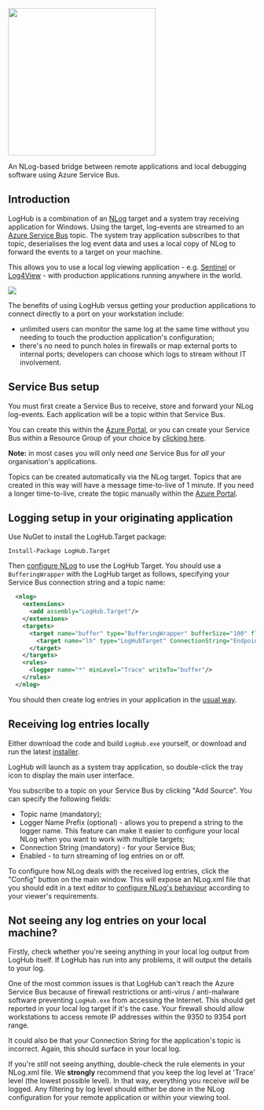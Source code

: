 <img src="https://raw.githubusercontent.com/RedBearSys/LogHub/master/Media/logo.png" width="300" />

An NLog-based bridge between remote applications and local debugging software using Azure Service Bus.

## Introduction
LogHub is a combination of an [NLog](http://nlog-project.org/) target and a system tray receiving application for Windows. Using the target, log-events are streamed to an [Azure Service Bus](https://azure.microsoft.com/en-gb/services/service-bus/) topic. The system tray application subscribes to that topic, deserialises the log event data and uses a local copy of NLog to forward the events to a target on your machine.

This allows you to use a local log viewing application - e.g. [Sentinel](http://sentinel.codeplex.com/) or [Log4View](http://www.log4view.com/log4view/) - with production applications running anywhere in the world.

<img src="https://raw.githubusercontent.com/RedBearSys/LogHub/master/Media/diagram.png" />

The benefits of using LogHub versus getting your production applications to connect directly to a port on your workstation include:

* unlimited users can monitor the same log at the same time without you needing to touch the production application's configuration;
* there's no need to punch holes in firewalls or map external ports to internal ports; developers can choose which logs to stream without IT involvement.

## Service Bus setup
You must first create a Service Bus to receive, store and forward your NLog log-events. Each application will be a topic within that Service Bus.

You can create this within the [Azure Portal](https://portal.azure.com/), or you can create your Service Bus within a Resource Group of your choice by [clicking here](https://portal.azure.com/#create/Microsoft.Template/uri/https%3A%2F%2Fraw.githubusercontent.com%2FAzure%2Fazure-quickstart-templates%2Fmaster%2F101-servicebus-create-namespace%2Fazuredeploy.json).

**Note:** in most cases you will only need *one* Service Bus for *all* your organisation's applications.

Topics can be created automatically via the NLog target. Topics that are created in this way will have a message time-to-live of 1 minute. If you need a longer time-to-live, create the topic manually within the [Azure Portal](https://portal.azure.com/).

## Logging setup in your originating application

Use NuGet to install the LogHub.Target package:

```
Install-Package LogHub.Target
```
Then [configure NLog](https://github.com/NLog/NLog/wiki/Tutorial#configuration) to use the LogHub Target. You should use a ```BufferingWrapper``` with the LogHub target as follows, specifying your Service Bus connection string and a topic name:

```xml
  <nlog>
    <extensions>
      <add assembly="LogHub.Target"/>
    </extensions>
    <targets>
      <target name="buffer" type="BufferingWrapper" bufferSize="100" flushTimeout="1000">
        <target name="lh" type="LogHubTarget" ConnectionString="Endpoint=sb://xxxx.servicebus.windows.net/;SharedAccessKeyName=RootManageSharedAccessKey;SharedAccessKey=xxxxyyyyzzz" Topic="myappname" />
      </target>
    </targets>
    <rules>
      <logger name="*" minLevel="Trace" writeTo="buffer"/>
    </rules>
  </nlog>
  ```

You should then create log entries in your application in the [usual way](https://github.com/nlog/nlog/wiki/Tutorial#writing-log-messages).

## Receiving log entries locally
Either download the code and build ```LogHub.exe``` yourself, or download and run the latest [installer](https://rbpublic.blob.core.windows.net/loghub/loghub-setup.msi).

LogHub will launch as a system tray application, so double-click the tray icon to display the main user interface.

You subscribe to a topic on your Service Bus by clicking "Add Source". You can specify the following fields:

* Topic name (mandatory);
* Logger Name Prefix (optional) - allows you to prepend a string to the logger name. This feature can make it easier to configure your local NLog when you want to work with multiple targets;
* Connection String (mandatory) - for your Service Bus;
* Enabled - to turn streaming of log entries on or off.

To configure how NLog deals with the received log entries, click the "Config" button on the main window. This will expose an NLog.xml file that you should edit in a text editor to [configure NLog's behaviour](https://github.com/NLog/NLog/wiki/Tutorial#configuration) according to your viewer's requirements.

## Not seeing any log entries on your local machine?
Firstly, check whether you're seeing anything in your local log output from LogHub itself. If LogHub  has run into any problems, it will output the details to your log. 

One of the most common issues is that LogHub can't reach the Azure Service Bus because of firewall restrictions or anti-virus / anti-malware software preventing ```LogHub.exe``` from accessing the Internet. This should get reported in your local log target if it's the case. Your firewall should allow workstations to access remote IP addresses within the 9350 to 9354 port range.

It could also be that your Connection String for the application's topic is incorrect. Again, this should surface in your local log.

If you're *still* not seeing anything, double-check the rule elements in your NLog.xml file. We **strongly** recommend that you keep the log level at 'Trace' level (the lowest possible level). In that way, everything you receive *will* be logged. Any filtering by log level should either be done in the NLog configuration for your remote application or within your viewing tool.
